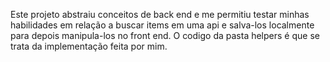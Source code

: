 Este projeto abstraiu conceitos de back end e me permitiu testar minhas habilidades em relação a buscar items em uma api e salva-los localmente para depois manipula-los no front end. O codigo da pasta helpers é que se trata da implementação feita por mim.
<!-- Olá, Tryber!
Esse é apenas um arquivo inicial para o README do seu projeto.
É essencial que você preencha esse documento por conta própria, ok?
Não deixe de usar nossas dicas de escrita de README de projetos, e deixe sua criatividade brilhar!
:warning: IMPORTANTE: você precisa deixar nítido:
- quais arquivos/pastas foram desenvolvidos por você; 
- quais arquivos/pastas foram desenvolvidos por outra pessoa estudante;
- quais arquivos/pastas foram desenvolvidos pela Trybe.
-->